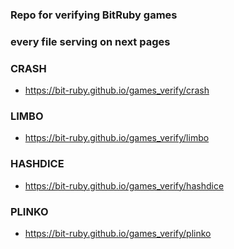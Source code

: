 ### Repo for verifying BitRuby games
### every file serving on next pages

### CRASH
- https://bit-ruby.github.io/games_verify/crash

### LIMBO
- https://bit-ruby.github.io/games_verify/limbo

### HASHDICE
- https://bit-ruby.github.io/games_verify/hashdice

### PLINKO
- https://bit-ruby.github.io/games_verify/plinko